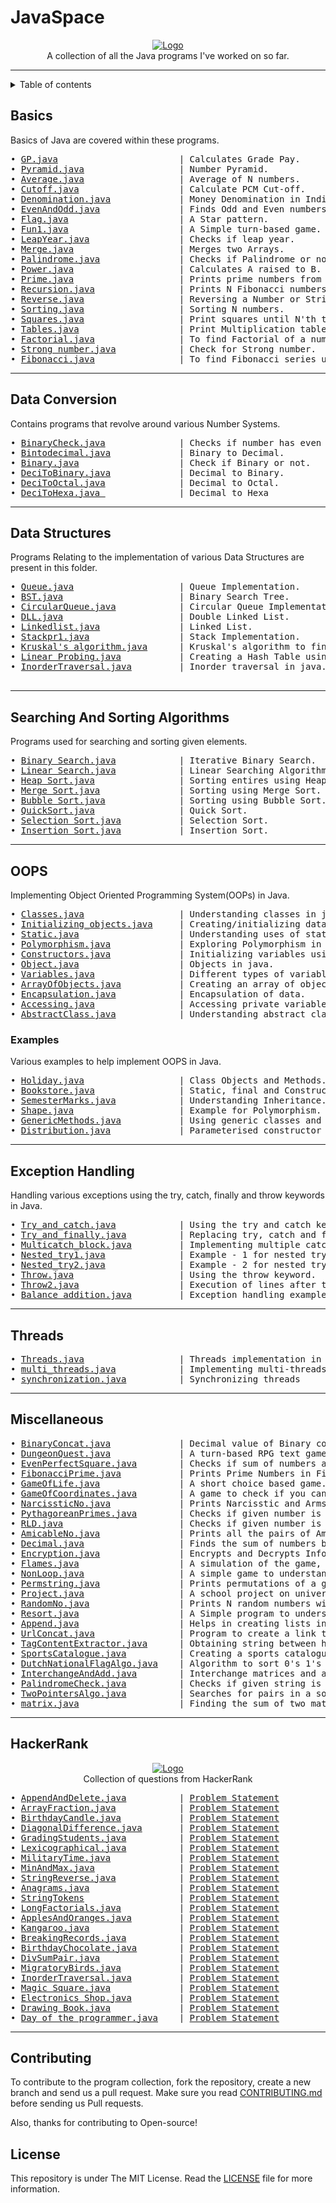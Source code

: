# JavaSpace

<p align="center">
    <a href="https://github.com/SVijayB/JavaSpace"><img src="assets/Java_logo_icon.png" alt="Logo" border="0"></a>
    <br>A collection of all the Java programs I've worked on so far.
</p>


---

<details>	

<summary>Table of contents</summary>

## Table of Contents
- [Basics](#Basics)
- [Data Conversion](#Data-Conversion)
- [Data Structures](#Data-Structures)
- [Searching And Sorting Algorithms](#Searching-And-Sorting-Algorithms)
- [OOPS](#OOPS)
- [Exception Handling](#Exception-Handling)
- [Threads](#threads)
- [Miscellaneous](#Miscellaneous)
- [HackerRank](#HackerRank)
- [Contributing](#Contributing)
- [License](#License)

</details>

## Basics
Basics of Java are covered within these programs.
<pre>
• <a href="https://github.com/SVijayB/JavaSpace/blob/master/Basics/GP.java">GP.java</a>                       | Calculates Grade Pay.
• <a href="https://github.com/SVijayB/JavaSpace/blob/master/Basics/Pyramid.java">Pyramid.java</a>                  | Number Pyramid.
• <a href="https://github.com/SVijayB/JavaSpace/blob/master/Basics/average.java">Average.java</a>                  | Average of N numbers.
• <a href="https://github.com/SVijayB/JavaSpace/blob/master/Basics/cutoff.java">Cutoff.java</a>                   | Calculate PCM Cut-off.
• <a href="https://github.com/SVijayB/JavaSpace/blob/master/Basics/denomination.java">Denomination.java</a>             | Money Denomination in India.
• <a href="https://github.com/SVijayB/JavaSpace/blob/master/Basics/evenandodd.java">EvenAndOdd.java</a>               | Finds Odd and Even numbers from given numbers.
• <a href="https://github.com/SVijayB/JavaSpace/blob/master/Basics/flag.java">Flag.java</a>                     | A Star pattern.
• <a href="https://github.com/SVijayB/JavaSpace/blob/master/Basics/fun1.java">Fun1.java</a>                     | A Simple turn-based game.
• <a href="https://github.com/SVijayB/JavaSpace/blob/master/Basics/leapyear.java">LeapYear.java</a>                 | Checks if leap year.
• <a href="https://github.com/SVijayB/JavaSpace/blob/master/Basics/merge.java">Merge.java</a>                    | Merges two Arrays.
• <a href="https://github.com/SVijayB/JavaSpace/blob/master/Basics/palindrome.java">Palindrome.java</a>               | Checks if Palindrome or not.
• <a href="https://github.com/SVijayB/JavaSpace/blob/master/Basics/power.java">Power.java</a>                    | Calculates A raised to B.
• <a href="https://github.com/SVijayB/JavaSpace/blob/master/Basics/prime.java">Prime.java</a>                    | Prints prime numbers from 0-100.
• <a href="https://github.com/SVijayB/JavaSpace/blob/master/Basics/recursion.java">Recursion.java</a>                | Prints N Fibonacci numbers.
• <a href="https://github.com/SVijayB/JavaSpace/blob/master/Basics/reverse.java">Reverse.java</a>                  | Reversing a Number or String.
• <a href="https://github.com/SVijayB/JavaSpace/blob/master/Basics/sorting.java">Sorting.java</a>                  | Sorting N numbers.
• <a href="https://github.com/SVijayB/JavaSpace/blob/master/Basics/squares.java">Squares.java</a>                  | Print squares until N'th turn.
• <a href="https://github.com/SVijayB/JavaSpace/blob/master/Basics/tables.java">Tables.java</a>                   | Print Multiplication table.
• <a href="https://github.com/SVijayB/JavaSpace/blob/master/Basics/factorail.java">Factorial.java</a>                | To find Factorial of a number.
• <a href="https://github.com/SVijayB/JavaSpace/blob/master/Basics/strong number.java">Strong number.java</a>            | Check for Strong number.
• <a href="https://github.com/SVijayB/JavaSpace/blob/master/Basics/Fibonacci.java">Fibonacci.java</a>                | To find Fibonacci series up to a given number.
</pre>

---

## Data Conversion
Contains programs that revolve around various Number Systems.
<pre>
• <a href="https://github.com/SVijayB/JavaSpace/blob/master/Data_Conversion/BinaryCheck.java">BinaryCheck.java</a>              | Checks if number has even number 1's in it's binary format or not.
• <a href="https://github.com/SVijayB/JavaSpace/blob/master/Data_Conversion/Bintodecimal.java">Bintodecimal.java</a>             | Binary to Decimal.
• <a href="https://github.com/SVijayB/JavaSpace/blob/master/Data_Conversion/binary.java">Binary.java</a>                   | Check if Binary or not.
• <a href="https://github.com/SVijayB/JavaSpace/blob/master/Data_Conversion/decitobinary.java">DeciToBinary.java</a>             | Decimal to Binary.
• <a href="https://github.com/SVijayB/JavaSpace/blob/master/Data_Conversion/decitooctal.java">DeciToOctal.java</a>              | Decimal to Octal.
• <a href="https://github.com/SVijayB/JavaSpace/blob/master/Data_Conversion/DeciToHexa.java">DeciToHexa.java </a>              | Decimal to Hexa
</pre>

---

## Data Structures
Programs Relating to the implementation of various Data Structures are present in this folder.
<pre>
• <a href="https://github.com/SVijayB/JavaSpace/blob/master/Data_Structures/Queue.java">Queue.java</a>                    | Queue Implementation.
• <a href="https://github.com/SVijayB/JavaSpace/blob/master/Data_Structures/BST.java">BST.java</a>                      | Binary Search Tree.
• <a href="https://github.com/SVijayB/JavaSpace/blob/master/Data_Structures/circularqueue.java">CircularQueue.java</a>            | Circular Queue Implementation.
• <a href="https://github.com/SVijayB/JavaSpace/blob/master/Data_Structures/DLL.java">DLL.java</a>                      | Double Linked List.
• <a href="https://github.com/SVijayB/JavaSpace/blob/master/Data_Structures/linkedlist.java">Linkedlist.java</a>               | Linked List.
• <a href="https://github.com/SVijayB/JavaSpace/blob/master/Data_Structures/stackpr1.java">Stackpr1.java</a>                 | Stack Implementation.
• <a href="https://github.com/SVijayB/Java/blob/master/Data_Structures/Kruskal%E2%80%99s%20algorithm.java">Kruskal's algorithm.java</a>      | Kruskal's algorithm to find shortest path.
• <a href="https://github.com/SVijayB/Java/blob/master/Data_Structures/Linear%20Probing.java">Linear Probing.java</a>           | Creating a Hash Table using Linear Probing method.
• <a href="https://github.com/SVijayB/JavaSpace/blob/master/Data_Structures/InorderTraversal.java">InorderTraversal.java</a>         | Inorder traversal in java.

</pre>

---

## Searching And Sorting Algorithms
Programs used for searching and sorting given elements.
<pre>
• <a href="https://github.com/SVijayB/Java/blob/master/Searching%20%26%20Sorting/Binary%20Search.java">Binary Search.java</a>            | Iterative Binary Search.
• <a href="https://github.com/SVijayB/Java/blob/master/Searching%20%26%20Sorting/Linear%20Search.java">Linear Search.java</a>            | Linear Searching Algorithm.
• <a href="https://github.com/SVijayB/Java/blob/master/Searching%20%26%20Sorting/Heap%20Sort.java">Heap Sort.java</a>                | Sorting entires using Heap Sort.
• <a href="https://github.com/SVijayB/Java/blob/master/Searching%20%26%20Sorting/Merge%20Sort.java">Merge Sort.java</a>               | Sorting using Merge Sort.
• <a href="https://github.com/SVijayB/JavaSpace/blob/master/Searching%20%26%20Sorting/BubbleSort.java">Bubble Sort.java</a>              | Sorting using Bubble Sort.
• <a href="https://github.com/SVijayB/JavaSpace/blob/master/Searching%20%26%20Sorting/QuickSort.java">QuickSort.java</a>                | Quick Sort.
• <a href="https://github.com/SVijayB/JavaSpace/blob/master/Searching%20%26%20Sorting/Selection%20Sort.java">Selection Sort.java</a>           | Selection Sort.
• <a href="https://github.com/SVijayB/JavaSpace/blob/master/Searching%20%26%20Sorting/InsertionSort.java">Insertion Sort.java</a>           | Insertion Sort.
</pre>

---

## OOPS
Implementing Object Oriented Programming System(OOPs) in Java. 
<pre>
• <a href="https://github.com/SVijayB/JavaSpace/blob/master/OOPS/Classes.java">Classes.java</a>                  | Understanding classes in java.
• <a href="https://github.com/SVijayB/JavaSpace/blob/master/OOPS/Initializing_objects.java">Initializing_objects.java</a>     | Creating/initializing data using reference variables.
• <a href="https://github.com/SVijayB/JavaSpace/blob/master/OOPS/Static.java">Static.java</a>                   | Understanding uses of static variables.
• <a href="https://github.com/SVijayB/JavaSpace/blob/master/OOPS/Polymorphism.java">Polymorphism.java</a>             | Exploring Polymorphism in OOPS.
• <a href="https://github.com/SVijayB/JavaSpace/blob/master/OOPS/Constructors.java">Constructors.java</a>             | Initializing variables using constructors in Java.
• <a href="https://github.com/SVijayB/JavaSpace/blob/master/OOPS/Object.java">Object.java</a>                   | Objects in java.
• <a href="https://github.com/SVijayB/JavaSpace/blob/master/OOPS/Variables.java">Variables.java</a>                | Different types of variables in java.
• <a href="https://github.com/SVijayB/JavaSpace/blob/master/OOPS/ArrayOfObjects.java">ArrayOfObjects.java</a>           | Creating an array of objects.
• <a href="https://github.com/SVijayB/JavaSpace/blob/master/OOPS/Encapsulation/Encapsulation.java">Encapsulation.java</a>            | Encapsulation of data.
• <a href="https://github.com/SVijayB/JavaSpace/blob/master/OOPS/Encapsulation/Accessing.java">Accessing.java</a>                | Accessing private variables using public methods.
• <a href="https://github.com/SVijayB/JavaSpace/blob/master/OOPS/AbstractClass.java">AbstractClass.java</a>            | Understanding abstract classes.
</pre>

### Examples
Various examples to help implement OOPS in Java.
<pre>
• <a href="https://github.com/SVijayB/JavaSpace/blob/master/OOPS/Examples/Holiday.java">Holiday.java</a>                  | Class Objects and Methods.
• <a href="https://github.com/SVijayB/JavaSpace/blob/master/OOPS/Examples/Bookstore.java">Bookstore.java</a>                | Static, final and Constructors.
• <a href="https://github.com/SVijayB/JavaSpace/blob/master/OOPS/Examples/SemesterMarks.java">SemesterMarks.java</a>            | Understanding Inheritance.
• <a href="https://github.com/SVijayB/JavaSpace/blob/master/OOPS/Examples/Shape.java">Shape.java</a>                    | Example for Polymorphism.
• <a href="https://github.com/SVijayB/JavaSpace/blob/master/OOPS/Examples/GenericMethods.java">GenericMethods.java</a>           | Using generic classes and methods.
• <a href="https://github.com/SVijayB/JavaSpace/blob/master/OOPS/Examples/Distribution.java">Distribution.java</a>             | Parameterised constructor and exception handling.
</pre>

---

## Exception Handling
Handling various exceptions using the try, catch, finally and throw keywords in Java.
<pre>
• <a href="https://github.com/SVijayB/JavaSpace/blob/master/Exception_Handling/Try_and_catch.java">Try_and_catch.java</a>            | Using the try and catch keywords.
• <a href="https://github.com/SVijayB/JavaSpace/blob/master/Exception_Handling/Try_and_finally.java">Try_and_finally.java</a>          | Replacing try, catch and finally keywords.
• <a href="https://github.com/SVijayB/JavaSpace/blob/master/Exception_Handling/Multicatch_block.java">Multicatch_block.java</a>         | Implementing multiple catch blocks.
• <a href="https://github.com/SVijayB/JavaSpace/blob/master/Exception_Handling/Nested_try1.java">Nested_try1.java</a>              | Example - 1 for nested try blocks.
• <a href="https://github.com/SVijayB/JavaSpace/blob/master/Exception_Handling/Nested_try2.java">Nested_try2.java</a>              | Example - 2 for nested try blocks.
• <a href="https://github.com/SVijayB/JavaSpace/blob/master/Exception_Handling/Throw.java">Throw.java</a>                    | Using the throw keyword.
• <a href="https://github.com/SVijayB/JavaSpace/blob/master/Exception_Handling/Throw2.java">Throw2.java</a>                   | Execution of lines after the throw keyword.
• <a href="https://github.com/SVijayB/JavaSpace/blob/master/Exception_Handling/Balance_addition.java">Balance_addition.java</a>         | Exception handling example.
</pre>

---

## Threads

<pre>
• <a href="https://github.com/SVijayB/JavaSpace/blob/master/Threads/threads.java">Threads.java</a>                  | Threads implementation in java.
• <a href="https://github.com/SVijayB/JavaSpace/blob/master/Threads/multi_threads.java">multi_threads.java</a>            | Implementing multi-threads.
• <a href="https://github.com/SVijayB/JavaSpace/blob/master/Threads/synchronization.java">synchronization.java</a>          | Synchronizing threads
</pre>

---

## Miscellaneous

<pre>
• <a href="https://github.com/SVijayB/JavaSpace/blob/master/Miscellaneous/Binaryconcat.java">BinaryConcat.java</a>             | Decimal value of Binary concatenation of given number.
• <a href="https://github.com/SVijayB/JavaSpace/blob/master/Miscellaneous/Dungeon%20quest.java">DungeonQuest.java</a>             | A turn-based RPG text game.
• <a href="https://github.com/SVijayB/JavaSpace/blob/master/Miscellaneous/EvenPerfectSquare.java">EvenPerfectSquare.java</a>        | Checks if sum of numbers at even position is perfect square or not.
• <a href="https://github.com/SVijayB/JavaSpace/blob/master/Miscellaneous/FibonacciPrime.java">FibonacciPrime.java</a>           | Prints Prime Numbers in Fibonacci Series.
• <a href="https://github.com/SVijayB/JavaSpace/blob/master/Miscellaneous/GameOfLife.java">GameOfLife.java</a>               | A short choice based game.
• <a href="https://github.com/SVijayB/JavaSpace/blob/master/Miscellaneous/Game_of_Coordinates.java">GameOfCoordinates.java</a>        | A game to check if you can move to a point based on preset rules.
• <a href="https://github.com/SVijayB/JavaSpace/blob/master/Miscellaneous/Narcissisticno.java">NarcissticNo.java</a>             | Prints Narcisstic and Armstrong Numbers.
• <a href="https://github.com/SVijayB/JavaSpace/blob/master/Miscellaneous/PythagoreanPrimes.java">PythagoreanPrimes.java</a>        | Checks if given number is a Pythagorean Prime or not.
• <a href="https://github.com/SVijayB/JavaSpace/blob/master/Miscellaneous/RLD.java">RLD.java</a>                      | Checks if given number is Reverse Length Divisible or not.
• <a href="https://github.com/SVijayB/JavaSpace/blob/master/Miscellaneous/amicable_no.java">AmicableNo.java</a>               | Prints all the pairs of Amicable Numbers until N.
• <a href="https://github.com/SVijayB/JavaSpace/blob/master/Miscellaneous/decimal.java">Decimal.java</a>                  | Finds the sum of numbers before and after decimal point.
• <a href="https://github.com/SVijayB/JavaSpace/blob/master/Miscellaneous/encryption.java">Encryption.java</a>               | Encrypts and Decrypts Information Provided.
• <a href="https://github.com/SVijayB/JavaSpace/blob/master/Miscellaneous/flames.java">Flames.java</a>                   | A simulation of the game, flames.
• <a href="https://github.com/SVijayB/JavaSpace/blob/master/Miscellaneous/nonloop.java">NonLoop.java</a>                  | A simple game to understand recursion.
• <a href="https://github.com/SVijayB/JavaSpace/blob/master/Miscellaneous/permstring.java">Permstring.java</a>               | Prints permutations of a given String.
• <a href="https://github.com/SVijayB/JavaSpace/blob/master/Miscellaneous/project.java">Project.java</a>                  | A school project on university counselling
• <a href="https://github.com/SVijayB/JavaSpace/blob/master/Miscellaneous/RandomNo.java">RandomNo.java</a>                 | Prints N random numbers within a given range
• <a href="https://github.com/SVijayB/JavaSpace/blob/master/Miscellaneous/resort.java">Resort.java</a>                   | A Simple program to understand concepts of OOP in Java.
• <a href="https://github.com/SVijayB/JavaSpace/blob/master/Miscellaneous/append.java">Append.java</a>                   | Helps in creating lists in python.
• <a href="https://github.com/SVijayB/JavaSpace/blob/master/Miscellaneous/UrlConcat.java">UrlConcat.java</a>                | Program to create a link tag for HTML and saving output to clipboard.
• <a href="https://github.com/SVijayB/JavaSpace/blob/master/Miscellaneous/TagContentExtractor.java">TagContentExtractor.java</a>      | Obtaining string between html tags.
• <a href="https://github.com/SVijayB/JavaSpace/blob/master/Miscellaneous/SportsCatalogue.java">SportsCatalogue.java</a>          | Creating a sports catalogue with OOPS.
• <a href="https://github.com/SVijayB/JavaSpace/blob/master/Miscellaneous/DutchNationalFlagAlgo.java">DutchNationalFlagAlgo.java</a>    | Algorithm to sort 0's 1's and 2's in a array
• <a href="https://github.com/SVijayB/JavaSpace/blob/master/Miscellaneous/InterchangeAndAdd.java">InterchangeAndAdd.java</a>        | Interchange matrices and add them.
• <a href="https://github.com/SVijayB/JavaSpace/blob/master/Miscellaneous/PalindromeCheck.java">PalindromeCheck.java</a>          | Checks if given string is a palindrome.
• <a href="https://github.com/SVijayB/JavaSpace/blob/master/Miscellaneous/TwoPointersAlgo.java">TwoPointersAlgo.java</a>          | Searches for pairs in a sorted array.
• <a href="https://github.com/SVijayB/JavaSpace/blob/master/Miscellaneous/matrix.java">matrix.java</a>                   | Finding the sum of two matrices.
</pre>

---

## HackerRank

<p align="center">
    <a href="https://www.hackerrank.com/SVijayB"><img src="assets/HackerRank Logo.PNG" alt="Logo" border="0"></a>
    <br>Collection of questions from HackerRank
</p>
<pre>
• <a href="https://github.com/SVijayB/JavaSpace/blob/master/HackerRank/AppendAndDelete.java">AppendAndDelete.java</a>          | <a href="https://www.hackerrank.com/challenges/append-and-delete/problem">Problem Statement</a>
• <a href="https://github.com/SVijayB/JavaSpace/blob/master/HackerRank/ArrayFraction.java">ArrayFraction.java</a>            | <a href="https://www.hackerrank.com/challenges/plus-minus/problem">Problem Statement</a>
• <a href="https://github.com/SVijayB/JavaSpace/blob/master/HackerRank/BirthdayCandle.java">BirthdayCandle.java</a>           | <a href="https://www.hackerrank.com/challenges/birthday-cake-candles/problem">Problem Statement</a>
• <a href="https://github.com/SVijayB/JavaSpace/blob/master/HackerRank/DiagonalDifference.java">DiagonalDifference.java</a>       | <a href="https://www.hackerrank.com/challenges/diagonal-difference/problem">Problem Statement</a>
• <a href="https://github.com/SVijayB/JavaSpace/blob/master/HackerRank/GradingStudents.java">GradingStudents.java</a>          | <a href="https://www.hackerrank.com/challenges/grading/problem">Problem Statement</a>
• <a href="https://github.com/SVijayB/JavaSpace/blob/master/HackerRank/Lexicographical.java">Lexicographical.java</a>          | <a href="https://www.hackerrank.com/challenges/java-string-compare/problem">Problem Statement</a>
• <a href="https://github.com/SVijayB/JavaSpace/blob/master/HackerRank/MilitaryTime.java">MilitaryTime.java</a>             | <a href="https://www.hackerrank.com/challenges/time-conversion/problem">Problem Statement</a>
• <a href="https://github.com/SVijayB/JavaSpace/blob/master/HackerRank/MinAndMax.java">MinAndMax.java</a>                | <a href="https://www.hackerrank.com/challenges/mini-max-sum/problem">Problem Statement</a>
• <a href="https://github.com/SVijayB/JavaSpace/blob/master/HackerRank/StringReverse.java">StringReverse.java</a>            | <a href="https://www.hackerrank.com/challenges/java-string-reverse/problem">Problem Statement</a>
• <a href="https://github.com/SVijayB/JavaSpace/blob/master/HackerRank/Anagrams.java">Anagrams.java</a>                 | <a href="https://www.hackerrank.com/challenges/java-anagrams/problem">Problem Statement</a>
• <a href="https://github.com/SVijayB/JavaSpace/blob/master/HackerRank/StringTokens.java">StringTokens</a>                  | <a href="https://www.hackerrank.com/challenges/java-string-tokens/problem">Problem Statement</a>
• <a href="https://github.com/SVijayB/JavaSpace/blob/master/HackerRank/LongFactorials.java">LongFactorials.java</a>           | <a href="https://www.hackerrank.com/challenges/extra-long-factorials/problem">Problem Statement</a>
• <a href="https://github.com/SVijayB/JavaSpace/blob/master/HackerRank/ApplesAndOranges.java">ApplesAndOranges.java</a>         | <a href="https://www.hackerrank.com/challenges/apple-and-orange/problem">Problem Statement</a>
• <a href="https://github.com/SVijayB/JavaSpace/blob/master/HackerRank/Kangaroo.java">Kangaroo.java</a>                 | <a href="https://www.hackerrank.com/challenges/kangaroo/problem">Problem Statement</a>
• <a href="https://github.com/SVijayB/JavaSpace/blob/master/HackerRank/BreakingRecords.java">BreakingRecords.java</a>          | <a href="https://www.hackerrank.com/challenges/breaking-best-and-worst-records/problem">Problem Statement</a>
• <a href="https://github.com/SVijayB/JavaSpace/blob/master/HackerRank/BirthdayChocolate.java">BirthdayChocolate.java</a>        | <a href="https://www.hackerrank.com/challenges/the-birthday-bar/problem">Problem Statement</a>
• <a href="https://github.com/SVijayB/JavaSpace/blob/master/HackerRank/DivSumPair.java">DivSumPair.java</a>               | <a href="https://www.hackerrank.com/challenges/divisible-sum-pairs/problem">Problem Statement</a>
• <a href="https://github.com/SVijayB/JavaSpace/blob/master/HackerRank/MigratoryBirds.java">MigratoryBirds.java</a>           | <a href="https://www.hackerrank.com/challenges/migratory-birds/problem">Problem Statement</a>
• <a href="https://github.com/SVijayB/JavaSpace/blob/master/HackerRank/InorderTraversal.java">InorderTraversal.java</a>         | <a href="https://www.hackerrank.com/challenges/tree-inorder-traversal/problem">Problem Statement</a>
• <a href="https://github.com/SVijayB/JavaSpace/blob/master/HackerRank/Magic%20Square.java">Magic Square.java</a>             | <a href="https://www.hackerrank.com/challenges/magic-square-forming/problem">Problem Statement</a>
• <a href="https://github.com/SVijayB/JavaSpace/blob/master/HackerRank/Electronics%20Shop.java">Electronics Shop.java</a>         | <a href="https://www.hackerrank.com/challenges/electronics-shop/problem">Problem Statement</a>
• <a href="https://github.com/SVijayB/JavaSpace/blob/master/HackerRank/Drawing%20Book.java">Drawing Book.java</a>             | <a href="https://www.hackerrank.com/challenges/drawing-book/problem">Problem Statement</a>
• <a href="https://github.com/SVijayB/JavaSpace/blob/master/HackerRank/Day%20of%20the%20Programmer.java">Day of the programmer.java</a>    | <a href="https://www.hackerrank.com/challenges/day-of-the-programmer/problem">Problem Statement</a>
</pre>

---

## Contributing 

To contribute to the program collection, fork the repository, create a new branch and send us a pull request. Make sure you read [CONTRIBUTING.md](https://github.com/SVijayB/JavaSpace/blob/master/.github/CONTRIBUTING.md) before sending us Pull requests.

Also, thanks for contributing to Open-source!

## License

This repository is under The MIT License. Read the [LICENSE](https://github.com/SVijayB/JavaSpace/blob/master/LICENSE) file for more information.
